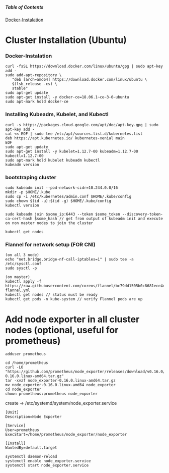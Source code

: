 ##### Table of Contents 

[Docker-Instalation](#Docker-Instalation)

# Cluster Installation (Ubuntu)

### Docker-Instalation
```
curl -fsSL https://download.docker.com/linux/ubuntu/gpg | sudo apt-key add -
sudo add-apt-repository \
   "deb [arch=amd64] https://download.docker.com/linux/ubuntu \
   $(lsb_release -cs) \
   stable"
sudo apt-get update
sudo apt-get install -y docker-ce=18.06.1~ce~3-0~ubuntu
sudo apt-mark hold docker-ce
```

###  Installing Kubeadm, Kubelet, and Kubectl
```
curl -s https://packages.cloud.google.com/apt/doc/apt-key.gpg | sudo apt-key add -
cat << EOF | sudo tee /etc/apt/sources.list.d/kubernetes.list
deb https://apt.kubernetes.io/ kubernetes-xenial main
EOF
sudo apt-get update
sudo apt-get install -y kubelet=1.12.7-00 kubeadm=1.12.7-00 kubectl=1.12.7-00
sudo apt-mark hold kubelet kubeadm kubectl
kubeadm version
```

###  bootstraping cluster
```
sudo kubeadm init --pod-network-cidr=10.244.0.0/16
mkdir -p $HOME/.kube
sudo cp -i /etc/kubernetes/admin.conf $HOME/.kube/config
sudo chown $(id -u):$(id -g) $HOME/.kube/config
kubectl version

sudo kubeadm join $some_ip:6443 --token $some_token --discovery-token-ca-cert-hash $some_hash // get from output of kubeadm init and execute on non master nodes to join the cluster

kubectl get nodes
```

###  Flannel for network setup (FOR CNI)
```
(on all 3 node)
echo "net.bridge.bridge-nf-call-iptables=1" | sudo tee -a /etc/sysctl.conf
sudo sysctl -p

(on master)
kubectl apply -f https://raw.githubusercontent.com/coreos/flannel/bc79dd1505b0c8681ece4de4c0d86c5cd2643275/Documentation/kube-flannel.yml
kubectl get nodes // status must be ready
kubectl get pods -n kube-system // verify Flannel pods are up 
```


# Add node exporter in all cluster nodes (optional, useful for prometheus)
```
adduser prometheus
```
```
cd /home/prometheus
curl -LO "https://github.com/prometheus/node_exporter/releases/download/v0.16.0/node_exporter-0.16.0.linux-amd64.tar.gz"
tar -xvzf node_exporter-0.16.0.linux-amd64.tar.gz
mv node_exporter-0.16.0.linux-amd64 node_exporter
cd node_exporter
chown prometheus:prometheus node_exporter
```

create -> /etc/systemd/system/node_exporter.service
```
[Unit]
Description=Node Exporter

[Service]
User=prometheus
ExecStart=/home/prometheus/node_exporter/node_exporter

[Install]
WantedBy=default.target
```
```
systemctl daemon-reload
systemctl enable node_exporter.service
systemctl start node_exporter.service
```



